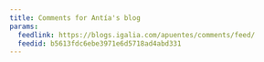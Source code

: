 ```yaml
---
title: Comments for Antía's blog
params:
  feedlink: https://blogs.igalia.com/apuentes/comments/feed/
  feedid: b5613fdc6ebe3971e6d5718ad4abd331
---
```

